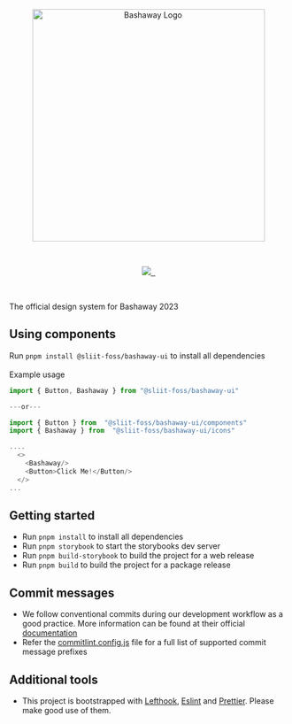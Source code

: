 <br/>

<br/>

<p align="center">
  <img src="https://github.com/sliit-foss/bashaway-official/assets/73662613/c15f7a94-592b-410f-b581-c98d25a9ca42" width="420" alt="Bashaway Logo"/>
</p>

<br/>

<p align="center">
  <a aria-label="SLIIT FOSS logo" href="https://sliitfoss.org">
    <img src="https://img.shields.io/badge/Made_by_the_SLIIT_FOSS_Community-blue">
  </a>
  <a aria-label="License" href="https://github.com/sliit-foss/bashaway-ui/blob/main/LICENSE">
    <img alt="" src="https://img.shields.io/badge/License-MIT-yellow.svg">
  </a>
  <a aria-label="CI Deploy" href="https://github.com/sliit-foss/bashaway-ui/actions/workflows/release.yml">
    <img alt="" src="https://github.com/sliit-foss/bashaway-ui/actions/workflows/release.yml/badge.svg">
  </a>
</p>

<br/>

The official design system for Bashaway 2023

## Using components

Run `pnpm install @sliit-foss/bashaway-ui` to install all dependencies <br/> <br/>
Example usage

```js
import { Button, Bashaway } from "@sliit-foss/bashaway-ui"

---or---

import { Button } from  "@sliit-foss/bashaway-ui/components"
import { Bashaway } from  "@sliit-foss/bashaway-ui/icons"

....
  <>
    <Bashaway/>
    <Button>Click Me!</Button/>
  </>
...
```

## Getting started

- Run `pnpm install` to install all dependencies
- Run `pnpm storybook` to start the storybooks dev server
- Run `pnpm build-storybook` to build the project for a web release
- Run `pnpm build` to build the project for a package release

## Commit messages

- We follow conventional commits during our development workflow as a good practice. More information can be found at their official [documentation](https://www.conventionalcommits.org/en/v1.0.0-beta.4/#examples)
- Refer the [commitlint.config.js](https://github.com/sliit-foss/bashaway-ui/blob/main/commitlint.config.cjs) file for a full list of supported commit message prefixes

## Additional tools

- This project is bootstrapped with [Lefthook](https://evilmartians.com/opensource/lefthook), [Eslint](https://eslint.org/) and [Prettier](https://prettier.io/). Please make good use of them.

<br/>
